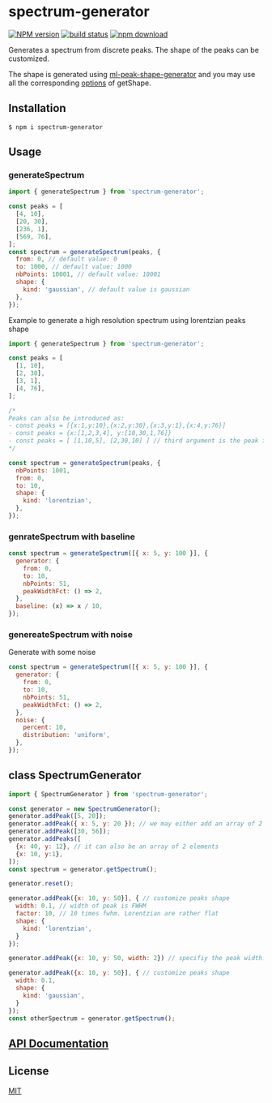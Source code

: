 # spectrum-generator

[![NPM version][npm-image]][npm-url]
[![build status][ci-image]][ci-url]
[![npm download][download-image]][download-url]

Generates a spectrum from discrete peaks. The shape of the peaks can be customized.

The shape is generated using [ml-peak-shape-generator](https://github.com/mljs/peak-shape-generator) and you may use all the corresponding [options](https://mljs.github.io/peak-shape-generator/#getshape) of getShape.

## Installation

`$ npm i spectrum-generator`

## Usage

### generateSpectrum

```js
import { generateSpectrum } from 'spectrum-generator';

const peaks = [
  [4, 10],
  [20, 30],
  [236, 1],
  [569, 76],
];
const spectrum = generateSpectrum(peaks, {
  from: 0, // default value: 0
  to: 1000, // default value: 1000
  nbPoints: 10001, // default value: 10001
  shape: {
    kind: 'gaussian', // default value is gaussian
  },
});
```

Example to generate a high resolution spectrum using lorentzian peaks shape

```js
import { generateSpectrum } from 'spectrum-generator';

const peaks = [
  [1, 10],
  [2, 30],
  [3, 1],
  [4, 76],
];

/*
Peaks can also be introduced as:
- const peaks = [{x:1,y:10},{x:2,y:30},{x:3,y:1},{x:4,y:76}]
- const peaks = {x:[1,2,3,4], y:[10,30,1,76]}
- const peaks = [ [1,10,5], [2,30,10] ] // third argument is the peak fwhm
*/

const spectrum = generateSpectrum(peaks, {
  nbPoints: 1001,
  from: 0,
  to: 10,
  shape: {
    kind: 'lorentzian',
  },
});
```

### genrateSpectrum with baseline

```js
const spectrum = generateSpectrum([{ x: 5, y: 100 }], {
  generator: {
    from: 0,
    to: 10,
    nbPoints: 51,
    peakWidthFct: () => 2,
  },
  baseline: (x) => x / 10,
});
```

### genereateSpectrum with noise

Generate with some noise

```js
const spectrum = generateSpectrum([{ x: 5, y: 100 }], {
  generator: {
    from: 0,
    to: 10,
    nbPoints: 51,
    peakWidthFct: () => 2,
  },
  noise: {
    percent: 10,
    distribution: 'uniform',
  },
});
```

## class SpectrumGenerator

```js
import { SpectrumGenerator } from 'spectrum-generator';

const generator = new SpectrumGenerator();
generator.addPeak([5, 20]);
generator.addPeak({ x: 5, y: 20 }); // we may either add an array of 2 elements or an object with x,y values
generator.addPeak([30, 56]);
generator.addPeaks([
  {x: 40, y: 12}, // it can also be an array of 2 elements
  {x: 10, y:1},
]);
const spectrum = generator.getSpectrum();

generator.reset();

generator.addPeak({x: 10, y: 50}], { // customize peaks shape
  width: 0.1, // width of peak is FWHM
  factor: 10, // 10 times fwhm. Lorentzian are rather flat
  shape: {
    kind: 'lorentzian',
  }
});

generator.addPeak({x: 10, y: 50, width: 2}) // specifiy the peak width. This is the peak width half height (FWHM)

generator.addPeak({x: 10, y: 50}], { // customize peaks shape
  width: 0.1,
  shape: {
    kind: 'gaussian',
  }
});
const otherSpectrum = generator.getSpectrum();
```

## [API Documentation](https://cheminfo.github.io/spectrum-generator/)

## License

[MIT](./LICENSE)

[npm-image]: https://img.shields.io/npm/v/spectrum-generator.svg
[npm-url]: https://www.npmjs.com/package/spectrum-generator
[ci-image]: https://github.com/cheminfo/spectrum-generator/workflows/Node.js%20CI/badge.svg?branch=main
[ci-url]: https://github.com/cheminfo/spectrum-generator/actions?query=workflow%3A%22Node.js+CI%22
[download-image]: https://img.shields.io/npm/dm/spectrum-generator.svg
[download-url]: https://www.npmjs.com/package/spectrum-generator

```

```
